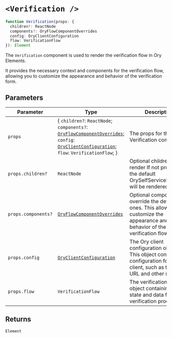 # `<Verification />`

```ts
function Verification(props: {
  children?: ReactNode
  components?: OryFlowComponentOverrides
  config: OryClientConfiguration
  flow: VerificationFlow
}): Element
```

The `Verification` component is used to render the verification flow in Ory Elements.

It provides the necessary context and components for the verification flow, allowing you to customize the appearance and behavior
of the verification form.

## Parameters

| Parameter           | Type                                                                                                                                                                                                                                         | Description                                                                                                                              |
| ------------------- | -------------------------------------------------------------------------------------------------------------------------------------------------------------------------------------------------------------------------------------------- | ---------------------------------------------------------------------------------------------------------------------------------------- |
| `props`             | \{ `children?`: `ReactNode`; `components?`: [`OryFlowComponentOverrides`](../../type-aliases/OryFlowComponentOverrides.md); `config`: [`OryClientConfiguration`](../../interfaces/OryClientConfiguration.md); `flow`: `VerificationFlow`; \} | The props for the Verification component.                                                                                                |
| `props.children?`   | `ReactNode`                                                                                                                                                                                                                                  | Optional children to render If not provided, the default OrySelfServiceFlowCard will be rendered.                                        |
| `props.components?` | [`OryFlowComponentOverrides`](../../type-aliases/OryFlowComponentOverrides.md)                                                                                                                                                               | Optional components to override the default ones. This allows you to customize the appearance and behavior of the verification flow.     |
| `props.config`      | [`OryClientConfiguration`](../../interfaces/OryClientConfiguration.md)                                                                                                                                                                       | The Ory client configuration object. This object contains the configuration for the Ory client, such as the base URL and other settings. |
| `props.flow`        | `VerificationFlow`                                                                                                                                                                                                                           | The verification flow object containing the state and data for the verification process.                                                 |

## Returns

`Element`
